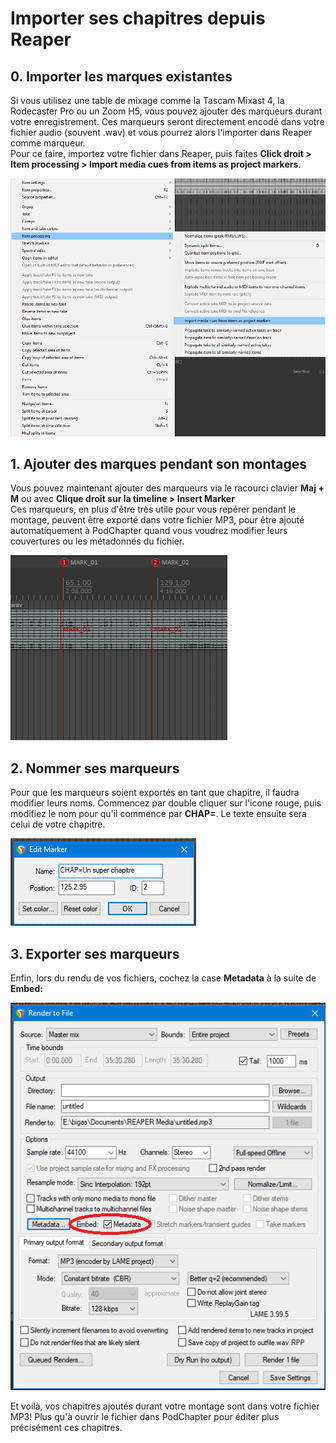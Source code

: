 # Importer ses chapitres depuis Reaper

## 0. Importer les marques existantes

Si vous utilisez une table de mixage comme la Tascam Mixast 4, la Rodecaster Pro ou un Zoom H5, vous pouvez ajouter des marqueurs durant votre enregistrement.
Ces marqueurs seront directement encodé dans votre fichier audio (souvent .wav) et vous pourrez alors l'importer dans Reaper comme marqueur.  
Pour ce faire, importez votre fichier dans Reaper, puis faites **Click droit > Item processing > Import media cues from items as project markers**.

![Item processing](./img/reaper_1.png)

## 1. Ajouter des marques pendant son montages

Vous pouvez maintenant ajouter des marqueurs via le racourci clavier **Maj + M** ou avec **Clique droit sur la timeline > Insert Marker**  
Ces marqueurs, en plus d'être très utile pour vous repérer pendant le montage, peuvent être exporté dans votre fichier MP3, pour être ajouté automatiquement à PodChapter quand vous voudrez modifier leurs couvertures ou les métadonnés du fichier.

![Les marqueurs](./img/reaper_2.png)

## 2. Nommer ses marqueurs

Pour que les marqueurs soient exportés en tant que chapitre, il faudra modifier leurs noms.
Commencez par double cliquer sur l'icone rouge, puis modifiez le nom pour qu'il commence par **CHAP=**. Le texte ensuite sera celui de votre chapitre.

![Modifier le titre](./img/reaper_3.png)

## 3. Exporter ses marqueurs

Enfin, lors du rendu de vos fichiers, cochez la case **Metadata** à la suite de **Embed:**

![L'export](./img/reaper_4.png)

Et voilà, vos chapitres ajoutés durant votre montage sont dans votre fichier MP3! Plus qu'à ouvrir le fichier dans PodChapter pour éditer plus précisément ces chapitres.
